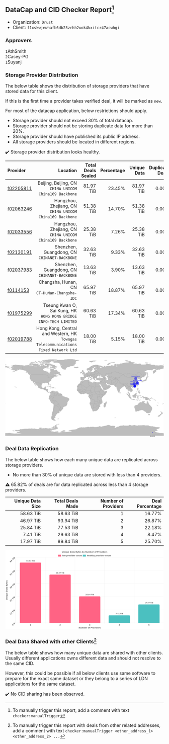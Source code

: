 ## DataCap and CID Checker Report[^1]
 - Organization: `Drust`
 - Client: `f1xskwjewhafb6db23zrhh2uok4kxitcr47acwhgi`
### Approvers
`1`AthSmith<br/>`2`Casey-PG<br/>`1`Suyanj

### Storage Provider Distribution
The below table shows the distribution of storage providers that have stored data for this client.

If this is the first time a provider takes verified deal, it will be marked as `new`.

For most of the datacap application, below restrictions should apply.
 - Storage provider should not exceed 30% of total datacap.
 - Storage provider should not be storing duplicate data for more than 20%.
 - Storage provider should have published its public IP address.
 - All storage providers should be located in different regions.

✔️ Storage provider distribution looks healthy.

| Provider                                              |                                                                              Location | Total Deals Sealed | Percentage | Unique Data | Duplicate Deals |
| :---------------------------------------------------- | ------------------------------------------------------------------------------------: | -----------------: | ---------: | ----------: | --------------: |
| [f02205811](https://filfox.info/en/address/f02205811) |                             Beijing, Beijing, CN<br/>`CHINA UNICOM China169 Backbone` |          81.97 TiB |     23.45% |   81.97 TiB |           0.00% |
| [f02063246](https://filfox.info/en/address/f02063246) |                           Hangzhou, Zhejiang, CN<br/>`CHINA UNICOM China169 Backbone` |          51.38 TiB |     14.70% |   51.38 TiB |           0.00% |
| [f02033556](https://filfox.info/en/address/f02033556) |                           Hangzhou, Zhejiang, CN<br/>`CHINA UNICOM China169 Backbone` |          25.38 TiB |      7.26% |   25.38 TiB |           0.00% |
| [f02130191](https://filfox.info/en/address/f02130191) |                                       Shenzhen, Guangdong, CN<br/>`CHINANET-BACKBONE` |          32.63 TiB |      9.33% |   32.63 TiB |           0.00% |
| [f02037983](https://filfox.info/en/address/f02037983) |                                       Shenzhen, Guangdong, CN<br/>`CHINANET-BACKBONE` |          13.63 TiB |      3.90% |   13.63 TiB |           0.00% |
| [f0114153](https://filfox.info/en/address/f0114153)   |                                       Changsha, Hunan, CN<br/>`CT-HuNan-Changsha-IDC` |          65.97 TiB |     18.87% |   65.97 TiB |           0.00% |
| [f01975299](https://filfox.info/en/address/f01975299) |                  Tseung Kwan O, Sai Kung, HK<br/>`HONG KONG BRIDGE INFO-TECH LIMITED` |          60.63 TiB |     17.34% |   60.63 TiB |           0.00% |
| [f02019788](https://filfox.info/en/address/f02019788) | Hong Kong, Central and Western, HK<br/>`Towngas Telecommunications Fixed Network Ltd` |          18.00 TiB |      5.15% |   18.00 TiB |           0.00% |

<img src="https://raw.githubusercontent.com/data-preservation-programs/filplus-checker-assets/main/filecoin-project/filecoin-plus-large-datasets/issues/1050/1690904839130.png"/>

### Deal Data Replication
The below table shows how each many unique data are replicated across storage providers.

- No more than 30% of unique data are stored with less than 4 providers.

⚠️ 65.82% of deals are for data replicated across less than 4 storage providers.

| Unique Data Size | Total Deals Made | Number of Providers | Deal Percentage |
| ---------------: | ---------------: | ------------------: | --------------: |
|        58.63 TiB |        58.63 TiB |                   1 |          16.77% |
|        46.97 TiB |        93.94 TiB |                   2 |          26.87% |
|        25.84 TiB |        77.53 TiB |                   3 |          22.18% |
|         7.41 TiB |        29.63 TiB |                   4 |           8.47% |
|        17.97 TiB |        89.84 TiB |                   5 |          25.70% |

<img src="https://raw.githubusercontent.com/data-preservation-programs/filplus-checker-assets/main/filecoin-project/filecoin-plus-large-datasets/issues/1050/1690904839990.png"/>

### Deal Data Shared with other Clients[^3]
The below table shows how many unique data are shared with other clients.
Usually different applications owns different data and should not resolve to the same CID.

However, this could be possible if all below clients use same software to prepare for the exact same dataset or they belong to a series of LDN applications for the same dataset.

✔️ No CID sharing has been observed.

[^1]: To manually trigger this report, add a comment with text `checker:manualTrigger`

[^2]: Deals from those addresses are combined into this report as they are specified with `checker:manualTrigger`

[^3]: To manually trigger this report with deals from other related addresses, add a comment with text `checker:manualTrigger <other_address_1> <other_address_2> ...`
